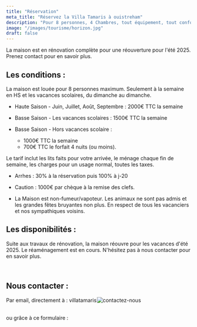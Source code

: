 ```yaml
---
title: "Réservation"
meta_title: "Réservez la Villa Tamaris à ouistreham"
description: "Pour 8 personnes, 4 Chambres, tout équipement, tout confort, prestation haut de gamme."
image: "/images/tourisme/horizon.jpg"
draft: false
---
```


La maison est en rénovation complète pour une réouverture pour l'été 2025. Prenez contact pour en savoir plus. 

<h2> Les conditions : </h2>
La maison est louée pour 8 personnes maximum. Seulement à la semaine en HS et les vacances scolaires, du dimanche au dimanche.

- Haute Saison - Juin, Juillet, Août, Septembre : 2000€ TTC la semaine

- Basse Saison - Les vacances scolaires : 1500€ TTC la semaine 
- Basse Saison - Hors vacances scolaire :
    - 1000€ TTC la semaine
    - 700€ TTC le forfait 4 nuits (ou moins).

Le tarif inclut les lits faits pour votre arrivée, le ménage chaque fin de semaine,  les charges pour un usage normal, toutes les taxes. 

- Arrhes : 30% à la réservation puis 100% à j-20 

- Caution : 1000€ par chèque à la remise des clefs. 

- La Maison est non-fumeur/vapoteur. Les animaux ne sont pas admis et les grandes fêtes bruyantes non plus. En respect de tous les vacanciers et nos sympathiques voisins. 

<h2>Les disponibilités : </h2> 

Suite aux travaux de rénovation, la maison réouvre pour les vacances d'été 2025. Le réaménagement est en cours.
N'hésitez pas à nous contacter pour en savoir plus.

<!-- 
<iframe src="https://calendar.google.com/calendar/embed?height=600&wkst=7&ctz=Europe%2FParis&showPrint=0&showTz=0&showTabs=0&src=Y2Q1OTBhN2E4ZmU4YmViZmYzMzM4NjUyZTE3ZWE5YjMxMGNmZmMzNDdmZjg4ZjhkYTdmNTMxZmYzNWI0MTAzNEBncm91cC5jYWxlbmRhci5nb29nbGUuY29t&color=%23795548" style="border-width:0" width="800" height="600" frameborder="0" scrolling="no"></iframe>
-->




<br/>
<h2>Nous contacter  :</h2>

<p>
  Par email, directement à : 
  <span class="text-lg md:text-xl font-semibold">
    <span style=" margin-right: -0.1em;">villatamaris</span>   <!-- vertical-align: 0.1em; -->
    <img
      src="/images/contact.png"
      alt="contactez-nous"
      class="inline align-middle w-auto h-6"
      style="margin-left: -0.1em;"
    />
  </span>
</p>



<br/>ou grâce à ce formulaire : 
<!-- 
<script src="https://static.elfsight.com/platform/platform.js" async></script>
<div class="elfsight-app-af01e587-b07e-4113-bfb9-298c937d72b2 text-center" data-elfsight-app-lazy></div>
-->

<div style="width:100%;height:500px;" data-fillout-id="1s56dizCvrus" data-fillout-embed-type="standard" data-fillout-inherit-parameters data-fillout-dynamic-resize></div><script src="https://server.fillout.com/embed/v1/"></script>